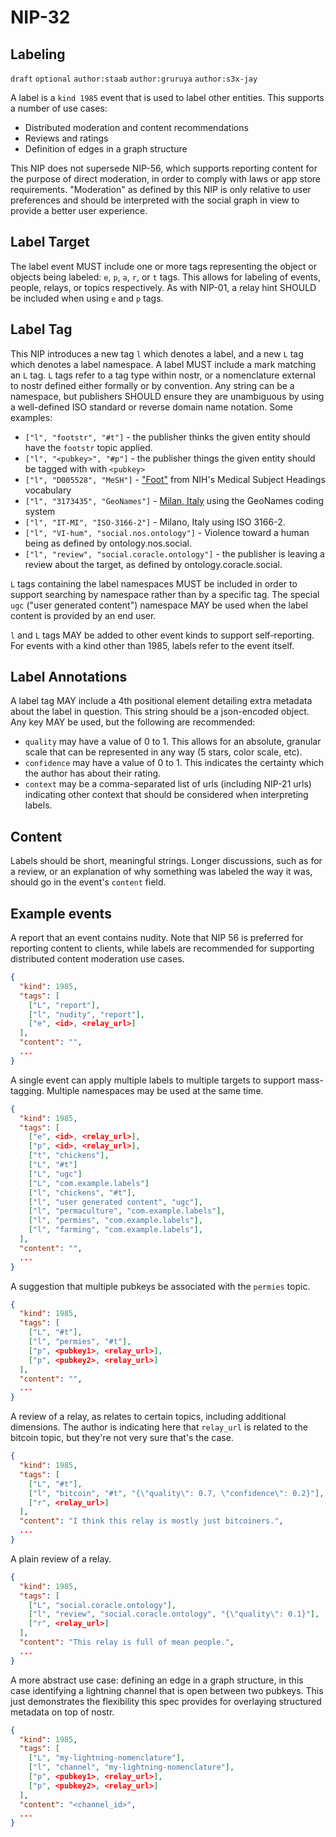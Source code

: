NIP-32
======

Labeling
---------

`draft` `optional` `author:staab` `author:gruruya` `author:s3x-jay`

A label is a `kind 1985` event that is used to label other entities. This supports a number of use cases:

- Distributed moderation and content recommendations
- Reviews and ratings
- Definition of edges in a graph structure

This NIP does not supersede NIP-56, which supports reporting content for the purpose of
direct moderation, in order to comply with laws or app store requirements. "Moderation"
as defined by this NIP is only relative to user preferences and should be interpreted
with the social graph in view to provide a better user experience.

Label Target
----

The label event MUST include one or more tags representing the object or objects being
labeled: `e`, `p`, `a`, `r`, or `t` tags. This allows for labeling of events, people, relays,
or topics respectively. As with NIP-01, a relay hint SHOULD be included when using `e` and
`p` tags.

Label Tag
----

This NIP introduces a new tag `l` which denotes a label, and a new `L` tag which denotes a label namespace. A label MUST include a mark matching an `L` tag. `L` tags refer to a tag type within nostr, or a nomenclature external to nostr defined either formally or by convention. Any string can be a namespace, but publishers SHOULD ensure they are unambiguous by using a well-defined ISO standard or reverse domain name notation. Some examples:

- `["l", "footstr", "#t"]` - the publisher thinks the given entity should have the `footstr` topic applied.
- `["l", "<pubkey>", "#p"]` - the publisher things the given entity should be tagged with with `<pubkey>`
- `["l", "D005528", "MeSH"]` - ["Foot"](https://meshb.nlm.nih.gov/record/ui?ui=D005528) from NIH's Medical Subject Headings vocabulary
- `["l", "3173435", "GeoNames"]` - [Milan, Italy](https://www.geonames.org/3173435/milan.html) using the GeoNames coding system
- `["l", "IT-MI", "ISO-3166-2"]` - Milano, Italy using ISO 3166-2.
- `["l", "VI-hum", "social.nos.ontology"]` - Violence toward a human being as defined by ontology.nos.social.
- `["l", "review", "social.coracle.ontology"]` - the publisher is leaving a review about the target, as defined by ontology.coracle.social.

`L` tags containing the label namespaces MUST be included in order to support searching by
namespace rather than by a specific tag. The special `ugc` ("user generated content") namespace
MAY be used when the label content is provided by an end user.

`l` and `L` tags MAY be added to other event kinds to support self-reporting. For events
with a kind other than 1985, labels refer to the event itself.

Label Annotations
-----

A label tag MAY include a 4th positional element detailing extra metadata about the label in question. This string
should be a json-encoded object. Any key MAY be used, but the following are recommended:

- `quality` may have a value of 0 to 1. This allows for an absolute, granular scale that can be represented in any way (5 stars, color scale, etc).
- `confidence` may have a value of 0 to 1. This indicates the certainty which the author has about their rating.
- `context` may be a comma-separated list of urls (including NIP-21 urls) indicating other context that should be considered when interpreting labels.

Content
-------

Labels should be short, meaningful strings. Longer discussions, such as for a review, or an
explanation of why something was labeled the way it was, should go in the event's `content` field.

Example events
--------------

A report that an event contains nudity. Note that NIP 56 is preferred for reporting content
to clients, while labels are recommended for supporting distributed content moderation use
cases.

```json
{
  "kind": 1985,
  "tags": [
    ["L", "report"],
    ["l", "nudity", "report"],
    ["e", <id>, <relay_url>]
  ],
  "content": "",
  ...
}
```

A single event can apply multiple labels to multiple targets to support mass-tagging. Multiple
namespaces may be used at the same time.

```json
{
  "kind": 1985,
  "tags": [
    ["e", <id>, <relay_url>],
    ["p", <id>, <relay_url>],
    ["t", "chickens"],
    ["L", "#t"]
    ["L", "ugc"]
    ["L", "com.example.labels"]
    ["l", "chickens", "#t"],
    ["l", "user generated content", "ugc"],
    ["l", "permaculture", "com.example.labels"],
    ["l", "permies", "com.example.labels"],
    ["l", "farming", "com.example.labels"],
  ],
  "content": "",
  ...
}
```

A suggestion that multiple pubkeys be associated with the `permies` topic.

```json
{
  "kind": 1985,
  "tags": [
    ["L", "#t"],
    ["l", "permies", "#t"],
    ["p", <pubkey1>, <relay_url>],
    ["p", <pubkey2>, <relay_url>]
  ],
  "content": "",
  ...
}
```

A review of a relay, as relates to certain topics, including additional dimensions. The author
is indicating here that `relay_url` is related to the bitcoin topic, but they're not very sure
that's the case.

```json
{
  "kind": 1985,
  "tags": [
    ["L", "#t"],
    ["l", "bitcoin", "#t", "{\"quality\": 0.7, \"confidence\": 0.2}"],
    ["r", <relay_url>]
  ],
  "content": "I think this relay is mostly just bitcoiners.",
  ...
}
```

A plain review of a relay.

```json
{
  "kind": 1985,
  "tags": [
    ["L", "social.coracle.ontology"],
    ["l", "review", "social.coracle.ontology", "{\"quality\": 0.1}"],
    ["r", <relay_url>]
  ],
  "content": "This relay is full of mean people.",
  ...
}
```

A more abstract use case: defining an edge in a graph structure, in this case identifying
a lightning channel that is open between two pubkeys. This just demonstrates the flexibility
this spec provides for overlaying structured metadata on top of nostr.

```json
{
  "kind": 1985,
  "tags": [
    ["L", "my-lightning-nomenclature"],
    ["l", "channel", "my-lightning-nomenclature"],
    ["p", <pubkey1>, <relay_url>],
    ["p", <pubkey2>, <relay_url>]
  ],
  "content": "<channel_id>",
  ...
}
```
